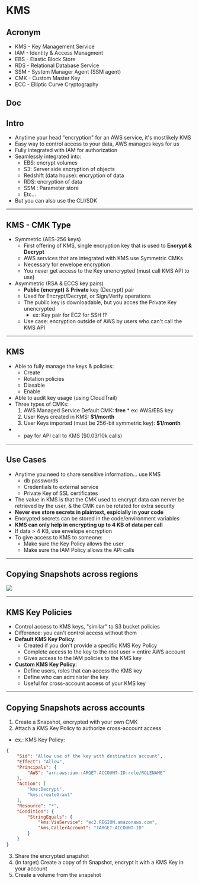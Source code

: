 # KMS 

## Acronym
* KMS - Key Management Service
* IAM - Identity & Access Managment
* EBS - Elastic Block Store
* RDS - Relational Database Service
* SSM - System Manager Agent (SSM agent)
* CMK - Custom Master Key
* ECC - Elliptic Curve Cryptography

## Doc

## Intro
* Anytime your head "encryption" for an AWS service, it's mostlikely KMS
* Easy way to control access to your data, AWS manages keys for us
* Fully integrated with IAM for authorization
* Seamlessly integrated into:
    * EBS: encrypt volumes
    * S3: Server side encryption of objects
    * Redshift (data house): encryption of data
    * RDS: encryption of data
    * SSM : Parameter store
    * Etc...
* But you can also use the CLI/SDK

---

## KMS - CMK Type
* Symmetric (AES-256 keys)
    * First offering of KMS, single encryption key that is used to **Encrypt & Decrypt**
    * AWS services that are integrated with KMS use Symmetric CMKs
    * Necessary for envelope encryption
    * You never get access to the Key  unencrypted (must call KMS API to use)
* Asymmetric (RSA & ECCS key pairs)
    * **Public (encrypt)** & **Private** key (Decrypt) pair
    * Used for Encrypt/Decrypt, or Sign/Verify operations
    * The public key is downloadable, but you acces the Private Key unencrypted
        * ex: Key pair for EC2 for SSH !?
    * Use case: encryption outside of AWS by users who can't call the KMS API
    
----

## KMS 
* Able to fully manage the keys & policies:
    * Create 
    * Rotation policies
    * Diasable
    * Enable
* Able to audit key usage (using CloudTrail)
* Three types of CMKs:
    1. AWS Managed Service Default CMK: **free**
      * ex: AWS/EBS key
    2. User Keys created in KMS: **$1/month**
    3. User Keys imported (must be 256-bit symmetric key): **$1/month**
* + pay for API call to KMS ($0.03/10k calls)

---

## Use Cases
* Anytime you need to share sensitive information... use KMS
    * db passwords
    * Credentials to external service
    * Private Key of SSL certificates
* The value in KMS is that the CMK used to encrypt data can nerver be retrieved by the user,
  & the CMK can be rotated for extra security
* **Never eve store secrets in plaintext, espicially in your code**
* Encrypted secrets can be stored in the code/environment variables
* **KMS can only help in encrypting up to 4 KB of data per call**
* If data > 4 KB, use envelope encryption
* To give access to KMS to someone:
    * Make sure the Key Policy allows the user
    * Make sure the IAM Policy allows the API calls
    
---

## Copying Snapshots across regions
[<img src="https://i.imgur.com/YuMHypo.png">](https://i.imgur.com/YuMHypo.png)

---

## KMS Key Policies
* Control access to KMS keys, "similar" to S3 bucket policies
* Difference: you can't control access without them
* **Default KMS Key Policy**:
    * Created if you don't provide a specific KMS Key Policy
    * Complete access to the key to the root user = entire AWS account
    * Gives access to the IAM policies to the KMS key
* **Custom KMS Key Policy**:
    * Define users, roles that can access the KMS key
    * Define who can administer the key
    * Useful for cross-account access of your KMS key
    
---

## Copying Snapshots across accounts
1. Create a Snapshot, encrypted with your own CMK
2. Attach a KMS Key Policy to authorize cross-account access
* ex.: KMS Key Policy:
````json
{
    "Sid": "Allow use of the key with destination account",
    "Effect": "Allow",
    "Principals": {
        "AWS": "arn:aws:iam::ARGET-ACCOUNT-ID:role/ROLENAME"
    },
    "Action": [
        "kms:Decrypt",
        "kms:createGrant"
    ],
    "Resource": "*",
    "Condition": {
        "StringEquals": {
            "kms:ViaService": "ec2.REGION.amazonaws.com",
            "kms,CallerAccount": "TARGET-ACCOUNT-ID"
        }
    }
}
````
3. Share the encrypted snapshot
4. (in target) Create a copy of th Snapshot, encrypt it with a KMS Key in your account
5. Create a volume from the snapshot
